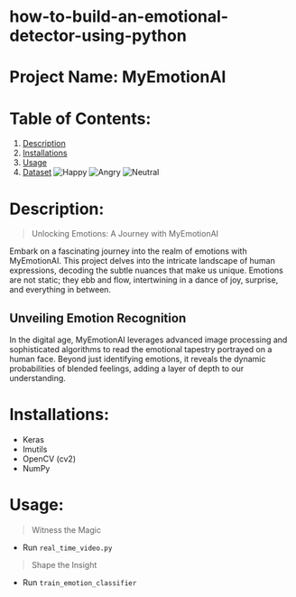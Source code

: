 # how-to-build-an-emotional-detector-using-python

# Project Name: MyEmotionAI

# Table of Contents:
1. [Description](#p1)
2. [Installations](#p2)
3. [Usage](#p3)
4. [Dataset](#p4)
![Happy](link_to_your_happy_image)
![Angry](link_to_your_angry_image)
![Neutral](link_to_your_neutral_image)

<a id="p1"></a>
# Description:
> Unlocking Emotions: A Journey with MyEmotionAI

Embark on a fascinating journey into the realm of emotions with MyEmotionAI. This project delves into the intricate landscape of human expressions, decoding the subtle nuances that make us unique. Emotions are not static; they ebb and flow, intertwining in a dance of joy, surprise, and everything in between.

## Unveiling Emotion Recognition
In the digital age, MyEmotionAI leverages advanced image processing and sophisticated algorithms to read the emotional tapestry portrayed on a human face. Beyond just identifying emotions, it reveals the dynamic probabilities of blended feelings, adding a layer of depth to our understanding.

<a id="p2"></a>
# Installations:
- Keras
- Imutils
- OpenCV (cv2)
- NumPy

<a id="p3"></a>
# Usage:
> Witness the Magic
- Run `real_time_video.py`

> Shape the Insight
- Run `train_emotion_classifier`

